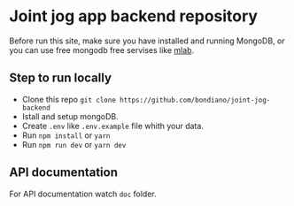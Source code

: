 # Joint jog app backend repository

Before run this site, make sure you have installed and running MongoDB, or you can use free mongodb free servises like [mlab](https://mlab.com/).

## Step to run locally

- Clone this repo `git clone https://github.com/bondiano/joint-jog-backend`
- Istall and setup mongoDB.
- Create `.env` like `.env.example` file whith your data.
- Run `npm install` or `yarn`
- Run `npm run dev` or `yarn dev`

## API documentation

For API documentation watch `doc` folder.